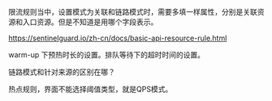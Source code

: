 限流规则当中，设置模式为关联和链路模式时，需要多填一样属性，分别是关联资源和入口资源。但是不知道是用哪个字段表示。

https://sentinelguard.io/zh-cn/docs/basic-api-resource-rule.html

warm-up 下预热时长的设置。排队等待下的超时时间的设置。



链路模式和针对来源的区别在哪？


热点规则，界面不能选择阈值类型，就是QPS模式。